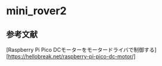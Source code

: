 # mini_rover2

## 参考文献<br>
[Raspberry Pi Pico DCモーターをモータードライバで制御する][https://hellobreak.net/raspberry-pi-pico-dc-motor/]

